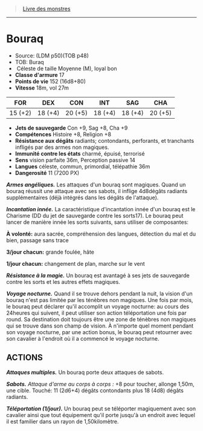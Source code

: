 ﻿> [Livre des monstres](tome_of_beasts_old.md)

---

# Bouraq

- Source: (LDM p50)(TOB p48)
- TOB: Buraq
-  Céleste de taille Moyenne (M), loyal bon
- **Classe d'armure** 17
- **Points de vie** 152 (16d8+80)
- **Vitesse** 18m, vol 27m

|FOR|DEX|CON|INT|SAG|CHA|
|---|---|---|---|---|---|
|15 (+2)|18 (+4)|20 (+5)|18 (+4)|18 (+4)|20 (+5)|

- **Jets de sauvegarde** Con +9, Sag +8, Cha +9
- **Compétences** Histoire +8, Religion +8
- **Résistance aux dégâts** radiants; contondants, perforants, et tranchants infligés par des armes non magiques.
- **Immunité contre les états** charmé, épuisé, terrorisé
- **Sens** vision parfaite 36m, Perception passive 14
- **Langues** céleste, commun, primordial, télépathie 36m
- **Dangerosité** 11 (7200 PX)

**_Armes angéliques._** Les attaques d'un bouraq sont magiques. Quand un bouraq réussit une attaque avec ses sabots, il inflige 4d8dégâts radiants supplémentaires (déjà intégrés dans les dégâts de l'attaque).

**_Incantation innée._** La caractéristique d'incantation innée d'un bouraq est le Charisme (DD du jet de sauvegarde contre les sorts17). Le bouraq peut lancer de manière innée les sorts suivants, sans utiliser de composantes:

**À volonté:** aura sacrée, compréhension des langues, détection du mal et du bien, passage sans trace

**3/jour chacun:** grande foulée, hâte

**1/jour chacun:** changement de plan, marche sur le vent

**_Résistance à la magie._** Un bouraq est avantagé à ses jets de sauvegarde contre les sorts et les autres effets magiques.

**_Voyage nocturne._** Quand il se trouve dehors pendant la nuit, la vision d'un bouraq n'est pas limitée par les ténèbres non magiques. Une fois par mois, le bouraq peut déclarer qu'il accomplit un voyage nocturne: au cours des 24heures qui suivent, il peut utiliser son action téléportation une fois par round. Sa destination doit toujours être une zone de ténèbres non magiques qui se trouve dans son champ de vision. À n'importe quel moment pendant son voyage nocturne, par une action bonus, le bouraq peut retourner avec son cavalier à l'endroit où il a commencé le voyage nocturne.

## ACTIONS

**_Attaques multiples._** Un bouraq porte deux attaques de sabots.

**_Sabots._** _Attaque d'arme au corps à corps :_ +8 pour toucher, allonge 1,50m, une cible. Touché: 11 (2d6+4) dégâts contondants plus 18 (4d8) dégâts radiants.

**_Téléportation (1/jour)._** Un bouraq peut se téléporter magiquement avec son cavalier ainsi que tout équipement qu'il porte jusqu'à un endroit avec lequel il est familier dans un rayon de 1,50kilomètre.

